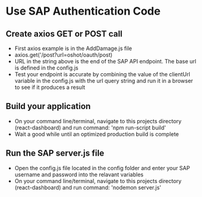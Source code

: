 Use SAP Authentication Code
===============================

Create axios GET or POST call
----------------------------------
* First axios example is in the AddDamage.js file
* axios.get('/post?url=oshot/oauth/post)
* URL in the string above is the end of the SAP API endpoint. The base url is defined in the config.js
* Test your endpoint is accurate by combining the value of the clientUrl variable in the config.js with the url query string and run it in a browser to see if it produces a result


Build your application
----------------------------------
* On your command line/terminal, navigate to this projects directory (react-dashboard) and run command: 
'npm run-script build'
* Wait a good while until an optimized production build is complete

Run the SAP server.js file
----------------------------------
* Open the config.js file located in the config folder and enter your SAP username and password into the relavant variables
* On your command line/terminal, navigate to this projects directory (react-dashboard) and run command: 
'nodemon server.js'